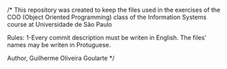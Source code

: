 /*
This repository was created to keep the files used in the exercises of the COO (Object Oriented Programming) class of the Information Systems course at Universidade de São Paulo

Rules: 
1-Every commit description must be writen in English. The files' names may be writen in Protuguese.

Author, Guilherme Oliveira Goularte
*/
